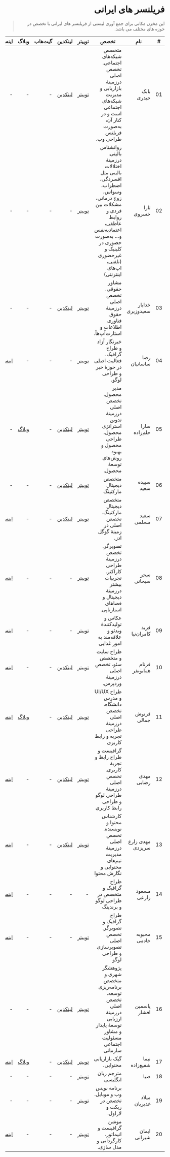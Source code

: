 
<div dir="rtl">

# فریلنسر های ایرانی

> این مخزن مکانی برای جمع آوری لیستی از فریلنسر های ایرانی با تخصص در حوزه های مختلف می باشد.


|#| نام | تخصص | توییتر | لینکدین | گیت‌هاب |وبلاگ | اینستاگرام
|-| --- | --- | --- | --- | --- | --- | -- |
|01|بابک حیدری | متخصص شبکه‌های اجتماعی. تخصص اصلی درزمینۀ بازاریابی و مدیریت شبکه‌های اجتماعی است و در کنار آن، به‌صورت فریلنس طراحی وب. | [توییتر](https://twitter.com/BabakHeydarii) | [لینکدین](http://linkedin.com/in/babak-heydari-08241a110) | - | - |-|
|02|تارا خسروی|روانشناس بالینی. درزمینۀ اختلالات بالینی مثل افسردگی، اضطراب، وسواس، زوج درمانی، مشکلات بین فردی و روابط عاطفی، اعتماد‌به‌نفس و… به‌صورت حضوری در کلینیک و غیرحضوری (تلفنی، اپ‌های اینترنتی) | [توییتر](https://twitter.com/TaraKh5)|-|-|-|-|
|03|خدایار سعیدوزیری|مشاور حقوقی. تخصص اصلی درزمینۀ حقوق فناوری اطلاعات و استارت‌آپ‌هآ.|[توییتر](https://twitter.com/khvaziri)|[لینکدین](https://www.linkedin.com/in/khodayar-saeedvaziri-22ab8188/)|-|-|-|
|04|رضا ساسانیان|خبرنگار آزاد و طراح گرافیک. فعالیت اصلی در حوزۀ خبر و طراحی لوگو.|[توییتر](https://twitter.com/ReSasanian)|-|-|-|[اینستاگرام](https://instagram.com/resasanian)|
|05|سارا حلم‌زاده|مدیر محصول. تخصص اصلی درزمینۀ تدوین استراتژی محصول، طراحی محصول و بهبود روش‌های توسعۀ محصول.|[توییتر](https://twitter.com/Flirticia)|[لینکدین](https://www.linkedin.com/in/sarah-helmzadeh-7958a03a/)|-|[وبلاگ](https://virgool.io/@Flirticia)|-|
|06|سپیده سعید|متخصص دیجیتال مارکتینگ|[توییتر](https://twitter.com/sepidehsaied)|[لینکدین](https://www.linkedin.com/in/sepideh-saied-26159056/)|-|-|-|
|07|سعید مسلمی|متخصص دیجیتال مارکتینگ. تخصص اصلی در زمینۀ گوگل ادز.|[توییتر](https://twitter.com/SMoslemi)|[لینکدین](https://www.linkedin.com/in/smoslemi/)|-|-|[اینستاگرام](https://www.instagram.com/smoslemi_/)|
|08|سحر سبحانی|تصویرگر. تخصص درزمینۀ طراحی کاراکتر. تجربیات بیشتر درزمینۀ دیجیتال و فضاهای استارتاپی.|[توییتر](https://twitter.com/sahar_sobhani)|-|-|-|[اینستاگرام](https://www.instagram.com/sahar.illustration/)|
|09|فرید کامران‌نیا|عکاس و تولیدکنندۀ ویدئو و علاقه‌مند به امور غذایی |[توییتر](https://twitter.com/FKamrannia)|-|-|-|[اینستاگرام](https://www.instagram.com/faridkamrannia/)|
|10|فرنام همایونفر|طراح سایت و متخصص سئو. تخصص اصلی درزمینۀ وردپرس.|[توییتر](https://twitter.com/farnam_violin)|[لینکدین](https://www.linkedin.com/in/farnam-homayounfar-5688a040/)|-|-|[اینستاگرام](http://instagram.com/farnam_violin)|
|11|فرنوش جمالی|طراح UI/UX و مدرس دانشگاه. تخصص اصلی درزمینۀ طراحی تجربه و رابط کاربری|[توییتر](https://twitter.com/FarnooshJml)|[لینکدین](https://www.linkedin.com/in/farnooshjml)|-|[وبلاگ](https://virgool.io/@farnoosh)|[اینستاگرام](https://www.instagram.com/farnooshjml/)|
|12|مهدی رضایی|گرافیست و طراح رابط و تجربۀ کاربری. تخصص اصلی درزمینۀ طراحی لوگو و طراحی رابط کاربری|[توییتر](https://twitter.com/MehdiRezaei6?s=09)|[لینکدین](https://www.linkedin.com/in/mehdirezaeigraphist/)|-|-|[اینستاگرام](https://www.instagram.com/mehdirezaeigraphic/)|
|13|مهدی زارع سریزدی|کارشناس محتوا و نویسنده‌. تخصص اصلی درزمینۀ مدیریت تیم‌های محتوایی و نگارش محتوا|[توییتر](https://twitter.com/mehdizare89)|[لینکدین](https://www.linkedin.com/in/1zare/)|-|-|[اینستاگرام](https://www.instagram.com/mehdizare1989/)|
|14|مسعود زارعی|طراح گرافیک و متخصص در طراحی لوگو و برندینگ|-|-|-|-|[اینستاگرام](https://www.instagram.com/lemi.design/)|-|
|15|محبوبه خادمی|طراح گرافیک و تصویرگر. تخصص اصلی تصویرسازی و طراحی لوگو|[توییتر](https://twitter.com/mahkhademi)|-|-|-|[اینستاگرام](http://instagram.com/mahkhademi)|
|16|یاسمین افشار|پژوهشگر شهری و متخصص برنامه‌ریزی توسعه. تخصص اصلی درزمینۀ ارزیابی توسعۀ پایدار و مشاور مسئولیت اجتماعی سازمانی|[توییتر](https://twitter.com/yasminafs)|[لینکدین](https://www.linkedin.com/in/yasminafshar/)|-|-|-|
|17|نیما شفیع‌زاده|گیک بازاریابی محتوایی.|[توییتر](https://twitter.com/NimaShafiezadeh/)|[لینکدین](https://linkedin.com/in/NimaShafiezadeh/)|-|[وبلاگ](https://www.nima.today)|[اینستاگرام](https://instagram.com/NimaShafiezadeh/)|
|18|صبا|مترجم زبان انگلیسی|[توییتر](https://twitter.com/sabaatmr)|-|-|-|-|
|19|میلاد غدیریان|برنامه نویس وب و موبایل. تخصص در ریکت و لاراول.|[توییتر](https://twitter.com/MiladGhadirian)|-|-|-|-|
|20|ایمان شیرانی|موشن گرافیست و انیماتور. کارگردانی و مدل سازی.|[توییتر](https://twitter.com/imanshirani)|-|-|-|[اینستاگرام](https://www.instagram.com/myartsbox/)|

</div>

